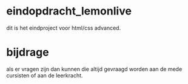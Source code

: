 # eindopdracht_lemonlive
dit is het eindproject voor html/css advanced.
# bijdrage
als er vragen zijn dan kunnen die altijd gevraagd worden aan de mede cursisten of aan de leerkracht.

